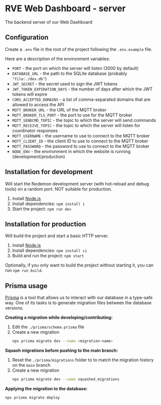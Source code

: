 # RVE Web Dashboard - server
The backend server of our Web Dashboard


## Configuration

Create a `.env` file in the root of the project following the `.env.example` file.

Here are a description of the environment variables:
- `PORT` - the port on which the server will listen (3000 by default)
- `DATABASE_URL` - the path to the SQLite database (probably `"file:./dev.db"`)
- `JWT_SECRET` - the secret used to sign the JWT tokens
- `JWT_TOKEN_EXPIRATION_DAYS` - the number of days after which the JWT tokens will expire
- `CORS_ACCEPTED_DOMAINS` - a list of comma-separated domains that are allowed to access the API
- `MQTT_BROKER_URL` - the URL of the MQTT broker
- `MQTT_BROKER_TLS_PORT` - the port to use for the MQTT broker
- `MQTT_SENDCMD_TOPIC` - the topic to which the server will send commands
- `MQTT_RECEIVE_TOPIC` - the topic to which the server will listen for coordinator responses
- `MQTT_USERNAME` - the username to use to connect to the MQTT broker
- `MQTT_CLIENT_ID` - the client ID to use to connect to the MQTT broker
- `MQTT_PASSWORD` - the password to use to connect to the MQTT broker
- `NODE_ENV` - the environment in which the website is running (development/production)

## Installation for development

Will start the Nodemon development server (with hot-reload and debug tools) on a random port. NOT suitable for production.

1. Install [Node.js](https://nodejs.org/en/download/)
2. Install dependencies: `npm install i`
3. Start the project: `npm run dev`


## Installation for production

Will build the project and start a basic HTTP server.

1. Install [Node.js](https://nodejs.org/en/download/)
2. Install dependencies: `npm install ci`
3. Build and run the project: `npm start`

Optionally, if you only want to build the project without starting it, you can run `npm run build`.


## Prisma usage

[Prisma](https://prisma.io) is a tool that allows us to interact with our database in a type-safe way. One of its tasks is to generate migration files between the database versions.

**Creating a migration while developing/contributing:**
1. Edit the `./prisma/schema.prisma` file
2. Create a new migration
    ```bash
    npx prisma migrate dev --name <migration-name>
    ```

**Squash migrations before pushing to the main branch:**
1. Reset the `./prisma/migrations` folder to to match the migration history on the `main` branch
2. Create a new migration
    ```bash
    npx prisma migrate dev --name squashed_migrations
    ```


**Applying the migration to the database:**
```bash
npx prisma migrate deploy
```

